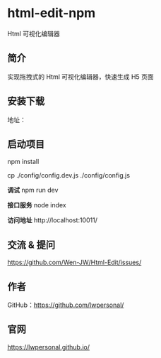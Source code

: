 # html-edit-npm

Html 可视化编辑器

## 简介

实现拖拽式的 Html 可视化编辑器，快速生成 H5 页面

## 安装下载
地址：

## 启动项目

npm install

cp ./config/config.dev.js ./config/config.js

**调试**
npm run dev

**接口服务**
node index

**访问地址**
http://localhost:10011/

## 交流 & 提问

https://github.com/Wen-JW/Html-Edit/issues/

## 作者

GitHub：https://github.com/lwpersonal/

## 官网

https://lwpersonal.github.io/

